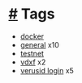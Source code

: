 # [\#](https://monkins1010.github.io/tags/\#tags) Tags

- [docker](https://monkins1010.github.io/tags/docker/)
- [general](https://monkins1010.github.io/tags/general/) x10
- [testnet](https://monkins1010.github.io/tags/testnet/)
- [vdxf](https://monkins1010.github.io/tags/vdxf/) x2
- [verusid login](https://monkins1010.github.io/tags/verusid-login/) x5